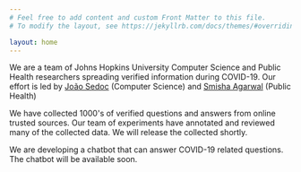 ```yaml
---
# Feel free to add content and custom Front Matter to this file.
# To modify the layout, see https://jekyllrb.com/docs/themes/#overriding-theme-defaults

layout: home
---
```


We are a team of Johns Hopkins University Computer Science and Public Health researchers spreading verified information during COVID-19.
Our effort is led by [João Sedoc](https://sites.google.com/site/jsedoc/) (Computer Science) and [Smisha Agarwal](https://www.jhsph.edu/faculty/directory/profile/2943/smisha-agarwal) (Public Health)

We have collected 1000's of verified questions and answers from online trusted sources. 
Our team of experiments have annotated and reviewed many of the collected data.
We will release the collected shortly.

We are developing a chatbot that can answer COVID-19 related questions. The chatbot will be available soon. 